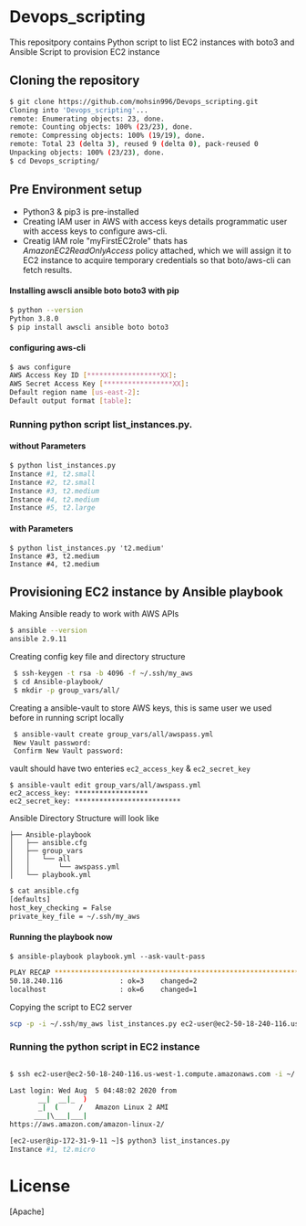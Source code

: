 # Devops_scripting

This repositpory contains Python script to list EC2 instances with boto3  and Ansible Script to provision EC2 instance

## Cloning the repository
```bash
$ git clone https://github.com/mohsin996/Devops_scripting.git
Cloning into 'Devops_scripting'...
remote: Enumerating objects: 23, done.
remote: Counting objects: 100% (23/23), done.
remote: Compressing objects: 100% (19/19), done.
remote: Total 23 (delta 3), reused 9 (delta 0), pack-reused 0
Unpacking objects: 100% (23/23), done.
$ cd Devops_scripting/
```
## Pre Environment setup

- Python3 & pip3 is pre-installed
- Creating IAM user in AWS with access keys details programmatic user with access keys to configure aws-cli.
- Creatig IAM role "myFirstEC2role" thats has *AmazonEC2ReadOnlyAccess* policy attached, which we will assign it to EC2 instance to acquire temporary credentials so that boto/aws-cli can fetch results.

#### Installing awscli ansible boto boto3 with pip
```bash
$ python --version
Python 3.8.0
$ pip install awscli ansible boto boto3
```
#### configuring aws-cli 
```bash
$ aws configure
AWS Access Key ID [******************XX]:
AWS Secret Access Key [*****************XX]:
Default region name [us-east-2]:
Default output format [table]:
```
### Running python script list_instances.py.
#### without Parameters
```bash
$ python list_instances.py
Instance #1, t2.small
Instance #2, t2.small
Instance #3, t2.medium
Instance #4, t2.medium
Instance #5, t2.large
```
#### with Parameters
```
$ python list_instances.py 't2.medium'
Instance #3, t2.medium
Instance #4, t2.medium
```
## Provisioning EC2 instance by Ansible playbook

Making Ansible ready to work with AWS APIs
```bash
$ ansible --version
ansible 2.9.11
```
Creating config key file and directory structure
```bash
 $ ssh-keygen -t rsa -b 4096 -f ~/.ssh/my_aws
 $ cd Ansible-playbook/
 $ mkdir -p group_vars/all/
```
Creating a ansible-vault to store AWS keys, this is same user we used before in running script locally
```bash
 $ ansible-vault create group_vars/all/awspass.yml
 New Vault password:
 Confirm New Vault password:
```
vault should have two enteries `ec2_access_key` & `ec2_secret_key`
```
$ ansible-vault edit group_vars/all/awspass.yml
ec2_access_key: ******************
ec2_secret_key: **************************
```
Ansible Directory Structure will look like
```
├── Ansible-playbook
│   ├── ansible.cfg
│   ├── group_vars
│   │   └── all
│   │       └── awspass.yml
│   └── playbook.yml
```
```bash
$ cat ansible.cfg
[defaults]
host_key_checking = False
private_key_file = ~/.ssh/my_aws
```
#### Running the playbook now 
```
$ ansible-playbook playbook.yml --ask-vault-pass
```
```bash
PLAY RECAP ***************************************************************************
50.18.240.116              : ok=3    changed=2
localhost                  : ok=6    changed=1
```
Copying the script to EC2 server
```bash
scp -p -i ~/.ssh/my_aws list_instances.py ec2-user@ec2-50-18-240-116.us-west-1.compute.amazonaws.com:
```
### Running the python script in EC2 instance
```bash

$ ssh ec2-user@ec2-50-18-240-116.us-west-1.compute.amazonaws.com -i ~/.ssh/my_aws

Last login: Wed Aug  5 04:48:02 2020 from 
       __|  __|_  )
       _|  (     /   Amazon Linux 2 AMI
      ___|\___|___|
https://aws.amazon.com/amazon-linux-2/

[ec2-user@ip-172-31-9-11 ~]$ python3 list_instances.py
Instance #1, t2.micro
```
# License
[Apache]
